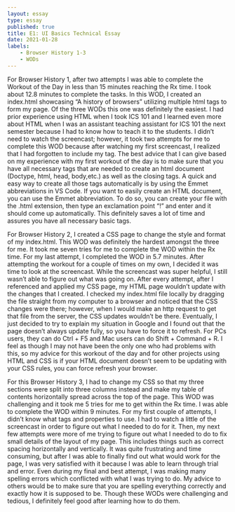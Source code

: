 ```yaml
---
layout: essay
type: essay
published: true
title: E1: UI Basics Technical Essay
date: 2021-01-28
labels:
    - Browser History 1-3
    - WODs
---
```


For Browser History 1, after two attempts I was able to complete the Workout of the Day in less than 15 minutes reaching the Rx time. I took about 12.8 minutes to complete the tasks. In this WOD, I created an index.html showcasing “A history of browsers” utilizing multiple html tags to form my page. Of the three WODs this one was definitely the easiest. I had prior experience using HTML when I took ICS 101 and I learned even more about HTML when I was an assistant teaching assistant for ICS 101 the next semester because I had to know how to teach it to the students. I didn’t need to watch the screencast; however, it took two attempts for me to complete this WOD because after watching my first screencast, I realized that I had forgotten to include my <html> tag. The best advice that I can give based on my experience with my first workout of the day is to make sure that you have all necessary tags that are needed to create an html document (Doctype, html, head, body,etc.) as well as the closing tags. A quick and easy way to create all those tags automatically is by using the Emmet abbreviations in VS Code. If you want to easily create an HTML document, you can use the Emmet abbreviation. To do so, you can create your file with the .html extension, then type an exclamation point “!” and enter and it should come up automatically. This definitely saves a lot of time and assures you have all necessary basic tags. 

For Browser History 2, I created a CSS page to change the style and format of my index.html. This WOD was definitely the hardest amongst the three for me. It took me seven tries for me to complete the WOD within the Rx time. For my last attempt, I completed the WOD in 5.7 minutes. After attempting the workout for a couple of times on my own, I decided it was time to look at the screencast. While the screencast was super helpful, I still wasn’t able to figure out what was going on. After every attempt, after I referenced and applied my CSS page, my HTML page wouldn’t update with the changes that I created. I checked my index.html file locally by dragging the file straight from my computer to a browser and noticed that the CSS changes were there; however, when I would make an http request to get that file from the server, the CSS updates wouldn’t be there. Eventually, I just decided to try to explain my situation in Google and I found out that the page doesn’t always update fully, so you have to force it to refresh. For PCs users, they can do Ctrl + F5 and Mac users can do Shift + Command + R. I feel as though I may not have been the only one who had problems with this, so my advice for this workout of the day and for other projects using HTML and CSS is if your HTML document doesn’t seem to be updating with your CSS rules, you can force refresh your browser. 

For this Browser History 3, I had to change my CSS so that my three sections were split into three columns instead and make my table of contents horizontally spread across the top of the page. This WOD was challenging and it took me 5 tries for me to get within the Rx time. I was able to complete the WOD within 9 minutes. For my first couple of attempts, I didn’t know what tags and properties to use. I had to watch a little of the screencast in order to figure out what I needed to do for it. Then, my next few attempts were more of me trying to figure out what I needed to do to fix small details of the layout of my page. This includes things such as correct spacing horizontally and vertically. It was quite frustrating and time consuming, but after I was able to finally find out what would work for the page, I was very satisfied with it because I was able to learn through trial and error. Even during my final and best attempt, I was making many spelling errors which conflicted with what I was trying to do. My advice to others would be to make sure that you are spelling everything correctly and exactly how it is supposed to be. Though these WODs were challenging and tedious, I definitely feel good after learning how to do them. 
